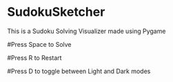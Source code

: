 # SudokuSketcher
This is a Sudoku Solving Visualizer made using Pygame

#Press Space to Solve

#Press R to Restart

#Press D to toggle between Light and Dark modes
